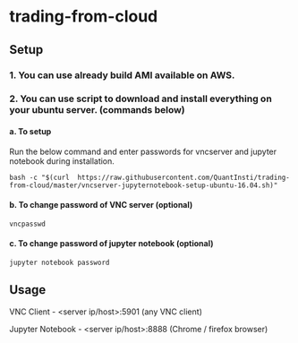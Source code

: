 # trading-from-cloud
## Setup
### 1. You can use already build AMI available on AWS. <link>
### 2. You can use script to download and install everything on your ubuntu server. (commands below)

####  a. To setup

Run the below command and enter passwords for vncserver and jupyter notebook during installation. 

`bash -c "$(curl  https://raw.githubusercontent.com/QuantInsti/trading-from-cloud/master/vncserver-jupyternotebook-setup-ubuntu-16.04.sh)"` 



####  b. To change password of VNC server (optional)
`vncpasswd`

####  c. To change password of jupyter notebook (optional)
`jupyter notebook password`

## Usage
VNC Client - <server ip/host>:5901 (any VNC client)

Jupyter Notebook - <server ip/host>:8888 (Chrome / firefox browser)
